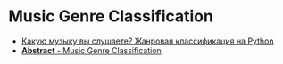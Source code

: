 # Music Genre Classification 

- [Какую музыку вы слушаете? Жанровая классификация на Python](https://proglib.io/p/python-music-classifier/)
- [**Abstract** - Music Genre Classification](http://cs229.stanford.edu/proj2016/report/BurlinCremeLenain-MusicGenreClassification-report.pdf)
